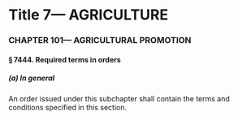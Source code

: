 
# Title 7— AGRICULTURE
### CHAPTER 101— AGRICULTURAL PROMOTION
#### § 7444. Required terms in orders
##### (a) In general

An order issued under this subchapter shall contain the terms and conditions specified in this section.
